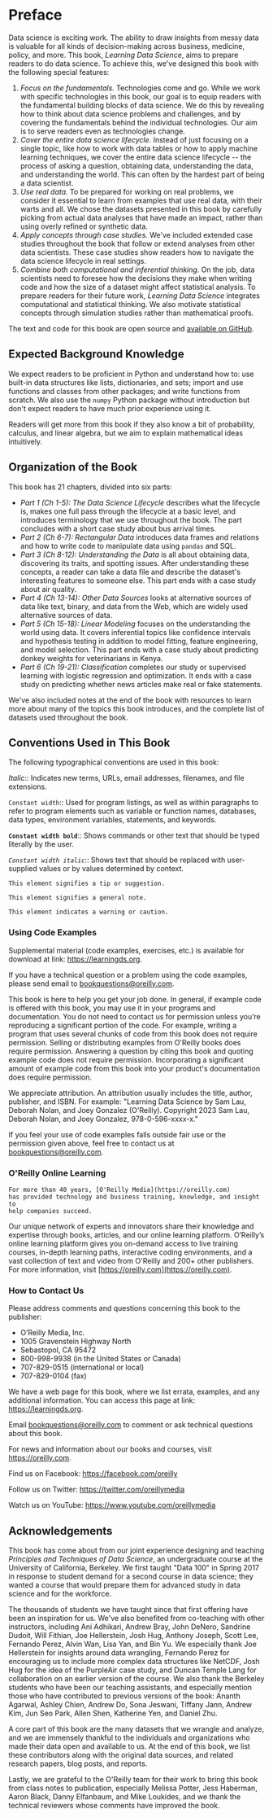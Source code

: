 # Preface

Data science is exciting work. The ability to draw insights from messy data
is valuable for all kinds of decision-making across business, medicine, policy, and
more. This book, _Learning Data Science_, aims to prepare readers to do data
science. To achieve this, we've designed this book with the following special features:

1. _Focus on the fundamentals._ Technologies come and go. While we work with specific
   technologies in this book, our goal is to equip readers
   with the fundamental building blocks of data science. We do this by revealing 
   how to think about data science problems and challenges, and by covering the fundamentals behind the individual technologies.  Our aim is to serve readers even as technologies change.
1. _Cover the entire data science lifecycle._ Instead of just focusing on
   a single topic, like how to work with data tables or how to apply machine learning techniques, we cover
   the entire data science lifecycle -- the process of asking a question,
   obtaining data, understanding the data, and understanding the world. This can often by the hardest part of being a data scientist.
1. _Use real data._ To be prepared for working on real problems, we consider
   it essential to learn from examples that use real data, with their warts and all. We chose the datasets presented in this book by carefully picking from actual data analyses that have made an impact, rather than using overly refined or synthetic data.
1. _Apply concepts through case studies._ We've included extended case
   studies throughout the book that follow or extend analyses from other
   data scientists. These case studies show readers how to navigate the data science lifecycle in real settings.
1. _Combine both computational and inferential thinking._ On the job, data scientists
   need to foresee how the decisions they make when writing code and how the size of a 
   dataset might affect statistical analysis. To prepare readers for their future work,
   _Learning Data Science_ integrates computational and statistical thinking. We
   also motivate statistical concepts through simulation studies rather than
   mathematical proofs.

The text and code for this book are open source and [available on
GitHub][github].

[github]: https://github.com/DS-100/textbook/

## Expected Background Knowledge

We expect readers to be proficient in Python and understand how to: use
built-in data structures like lists, dictionaries, and sets; import and use
functions and classes from other packages; and write functions from scratch. We
also use the `numpy` Python package without introduction but don't expect
readers to have much prior experience using it.

Readers will get more from this book if they also know a bit of probability,
calculus, and linear algebra, but we aim to explain mathematical ideas
intuitively.

## Organization of the Book

This book has 21 chapters, divided into six parts:

- _Part 1 (Ch 1-5): The Data Science Lifecycle_ describes what the
  lifecycle is, makes one full pass through the lifecycle at a basic level, and
  introduces terminology that we use throughout the book. The part concludes
  with a short case study about bus arrival times.
- _Part 2 (Ch 6-7): Rectangular Data_ introduces data frames and
  relations and how to write code to manipulate data using `pandas` and SQL.
- _Part 3 (Ch 8-12): Understanding the Data_ is all about obtaining data,
  discovering its traits, and spotting issues. After understanding these
  concepts, a reader can take a data file and describe the dataset's
  interesting features to someone else. This part ends with a case study
  about air quality.
- _Part 4 (Ch 13-14): Other Data Sources_ looks at alternative sources of
  data like text, binary, and data from the Web, which are widely used alternative sources of data.
- _Part 5 (Ch 15-18): Linear Modeling_ focuses on the understanding the world
  using data. It covers inferential topics like confidence intervals and
  hypothesis testing in addition to model fitting, feature engineering, and model selection.
  This part ends with a case study about predicting donkey weights for
  veterinarians in Kenya.
- _Part 6 (Ch 19-21): Classification_ completes our study or supervised
  learning with logistic regression and optimization. It ends with a case
  study on predicting whether news articles make real or fake statements.

We've also included notes at the end of the book with resources to learn more
about many of the topics this book introduces, and the complete list of datasets used throughout the book.

## Conventions Used in This Book

The following typographical conventions are used in this book:

_Italic_:: Indicates new terms, URLs, email addresses, filenames, and file
extensions.

`Constant width`:: Used for program listings, as well as within paragraphs to
refer to program elements such as variable or function names, databases, data
types, environment variables, statements, and keywords.

**`Constant width bold`**:: Shows commands or other text that should be typed
literally by the user.

_`Constant width italic`_:: Shows text that should be replaced with
user-supplied values or by values determined by context.

```{tip}
This element signifies a tip or suggestion.
```

```{note}
This element signifies a general note.
```

```{warning}
This element indicates a warning or caution.
```

### Using Code Examples

Supplemental material (code examples, exercises, etc.) is available for
download at link: https://learningds.org.

If you have a technical question or a problem using the code examples, please
send email to bookquestions@oreilly.com.

This book is here to help you get your job done. In general, if example code is
offered with this book, you may use it in your programs and documentation. You
do not need to contact us for permission unless you’re reproducing a
significant portion of the code. For example, writing a program that uses
several chunks of code from this book does not require permission. Selling or
distributing examples from O'Reilly books does require permission. Answering a
question by citing this book and quoting example code does not require
permission. Incorporating a significant amount of example code from this book
into your product's documentation does require permission.

We appreciate attribution. An attribution
usually includes the title, author, publisher, and ISBN. For example: "Learning
Data Science by Sam Lau, Deborah Nolan, and Joey Gonzalez (O'Reilly). Copyright
2023 Sam Lau, Deborah Nolan, and Joey Gonzalez, 978-0-596-xxxx-x."

If you feel your use of code examples falls outside fair use or the permission
given above, feel free to contact us at bookquestions@oreilly.com.

### O'Reilly Online Learning

```{note}
For more than 40 years, [O'Reilly Media](https://oreilly.com)
has provided technology and business training, knowledge, and insight to
help companies succeed.
```

Our unique network of experts and innovators share their knowledge and
expertise through books, articles, and our online learning platform. O’Reilly’s
online learning platform gives you on-demand access to live training courses,
in-depth learning paths, interactive coding environments, and a vast collection
of text and video from O'Reilly and 200+ other publishers. For more
information, visit [https://oreilly.com](https://oreilly.com).

### How to Contact Us

Please address comments and questions concerning this book to the publisher:

<ul class="simplelist">
  <li>O’Reilly Media, Inc.</li>
  <li>1005 Gravenstein Highway North</li>
  <li>Sebastopol, CA 95472</li>
  <li>800-998-9938 (in the United States or Canada)</li>
  <li>707-829-0515 (international or local)</li>
  <li>707-829-0104 (fax)</li>
</ul>

We have a web page for this book, where we list errata, examples, and any
additional information. You can access this page at
link: https://learningds.org.

Email bookquestions@oreilly.com to comment or ask technical questions about
this book.

For news and information about our books and courses, visit https://oreilly.com.

Find us on Facebook: https://facebook.com/oreilly

Follow us on Twitter: https://twitter.com/oreillymedia

Watch us on YouTube: https://www.youtube.com/oreillymedia

## Acknowledgements

This book has come about from our joint experience designing and teaching *Principles and Techniques of Data Science*, an undergraduate
course at the University of California, Berkeley. We first taught "Data 100" in Spring 2017 in response to student demand for a second course in data science; they wanted a course that would prepare them for advanced study in data science and for the workforce. 

The thousands of students we have taught since that first offering have been an inspiration for us. We've also benefited from co-teaching with other instructors, including Ani Adhikari, Andrew Bray, John DeNero, Sandrine Dudoit, Will Fithian, Joe Hellerstein, Josh Hug, Anthony Joseph, Scott Lee, Fernando Perez, Alvin Wan, Lisa Yan, and Bin Yu. We especially thank Joe Hellerstein for insights around data wrangling, Fernando Perez for encouraging us to include more complex data structures like NetCDF, Josh Hug for the idea of the PurpleAir case study, and Duncan Temple Lang for collaboration on an earlier version of the course. We also
thank the Berkeley students who have been our teaching assistants, and especially mention those who have contributed to previous versions of the
book: Ananth Agarwal, Ashley Chien, Andrew Do, Sona Jeswani, Tiffany Jann,
Andrew Kim, Jun Seo Park, Allen Shen, Katherine Yen, and Daniel Zhu.

A core part of this book are the many datasets that we wrangle and analyze, and we are immensely thankful to the individuals and organizations who made their data open and available to us. At the end of this book, we list these contributors along with the original data sources, and related research papers, blog posts, and reports. 

Lastly, we are grateful to the O'Reilly team for their work to bring this book from class notes to publication, especially Melissa Potter, Jess Haberman, Aaron Black, Danny
Elfanbaum, and Mike Loukides, and we thank the technical reviewers whose comments have improved the book.
